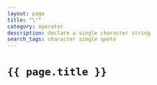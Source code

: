 ```yaml
---
layout: page
title: "\'"
category: operator
description: declare a single character string
search_tags: character single quote
---
```


# `{{ page.title }}`
